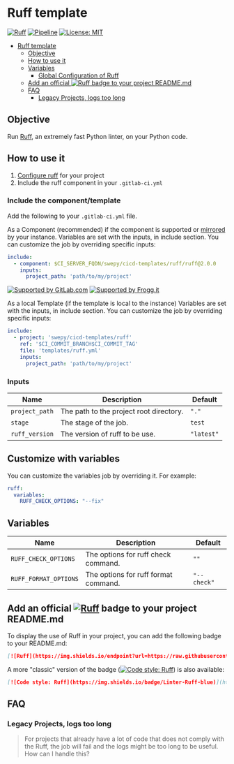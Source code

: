 # Ruff template

[![Ruff](https://img.shields.io/endpoint?url=https://raw.githubusercontent.com/astral-sh/ruff/main/assets/badge/v2.json)](https://github.com/astral-sh/ruff)
[![Pipeline](https://lab.frogg.it/swepy/cicd-templates/ruff/badges/main/pipeline.svg)](https://lab.frogg.it/swepy/cicd-templates/ruff/-/pipelines)
[![License: MIT](https://img.shields.io/badge/License-MIT-yellow.svg)](https://lab.frogg.it/swepy/cicd-templates/ruff/-/blob/main/LICENSE)

<!-- TOC -->

* [Ruff template](#ruff-template)
    * [Objective](#objective)
    * [How to use it](#how-to-use-it)
    * [Variables](#variables)
        * [Global Configuration of Ruff](#global-configuration-of-ruff)
    * [Add an official ![Ruff](https://img.shields.io/endpoint?url=https://raw.githubusercontent.com/astral-sh/ruff/main/assets/badge/v2.json) badge to your project README.md](#add-an-official--badge-to-your-project-readmemd)
    * [FAQ](#faq)
        * [Legacy Projects, logs too long](#legacy-projects-logs-too-long)

<!-- TOC -->

## Objective

Run [Ruff](https://github.com/astral-sh/ruff), an extremely fast Python linter, on your Python code.

## How to use it

1. [Configure ruff](https://docs.astral.sh/ruff/configuration/) for your project
2. Include the ruff component in your `.gitlab-ci.yml`

### Include the component/template

Add the following to your `.gitlab-ci.yml` file.

As a Component (recommended) if the component is supported
or [mirrored](https://docs.gitlab.com/ee/user/project/repository/mirror/pull.html) by
your instance.
Variables are set with the inputs, in include section.
You can customize the job by overriding specific inputs:

```yaml
include:
  - component: $CI_SERVER_FQDN/swepy/cicd-templates/ruff/ruff@2.0.0
    inputs:
      project_path: 'path/to/my/project'
```

[![Supported by GitLab.com](https://img.shields.io/badge/Supported_by-GitLab.com-orange)](https://gitlab.com)
[![Supported by Frogg.it](https://img.shields.io/badge/Supported_by-Frogg.it-green)](https://froggit.fr/)

As a local Template (if the template is local to the instance)
Variables are set with the inputs, in include section.
You can customize the job by overriding specific inputs:

```yaml
include:
  - project: 'swepy/cicd-templates/ruff'
    ref: '$CI_COMMIT_BRANCH$CI_COMMIT_TAG'
    file: 'templates/ruff.yml'
    inputs:
      project_path: 'path/to/my/project'
```

### Inputs

| Name           | Description                             | Default    |
|----------------|-----------------------------------------|------------|
| `project_path` | The path to the project root directory. | `"."`      |
| `stage`        | The stage of the job.                   | `test`     |
| `ruff_version` | The version of ruff to be use.          | `"latest"` |

## Customize with variables

You can customize the variables job by overriding it. For example:

```yaml
ruff:
  variables:
    RUFF_CHECK_OPTIONS: "--fix"
```

## Variables

| Name                  | Description                          | Default     |
|-----------------------|--------------------------------------|-------------|
| `RUFF_CHECK_OPTIONS`  | The options for ruff check command.  | `""`        |
| `RUFF_FORMAT_OPTIONS` | The options for ruff format command. | `"--check"` |

## Add an official [![Ruff](https://img.shields.io/endpoint?url=https://raw.githubusercontent.com/astral-sh/ruff/main/assets/badge/v2.json)](https://github.com/astral-sh/ruff) badge to your project README.md

To display the use of Ruff in your project, you can add the following badge to your
README.md:

```markdown
[![Ruff](https://img.shields.io/endpoint?url=https://raw.githubusercontent.com/astral-sh/ruff/main/assets/badge/v2.json)](https://github.com/astral-sh/ruff)
```

A more "classic" version of the
badge ([![Code style: Ruff](https://img.shields.io/badge/Linter-Ruff-blue)](https://github.com/astral-sh/ruff))
is also available:

```markdown
[![Code style: Ruff](https://img.shields.io/badge/Linter-Ruff-blue)](https://github.com/astral-sh/ruff)
```

## FAQ

### Legacy Projects, logs too long

> For projects that already have a lot of code that does not comply with the Ruff, the
> job will fail and the logs might be too long to be useful. How can I handle this?
